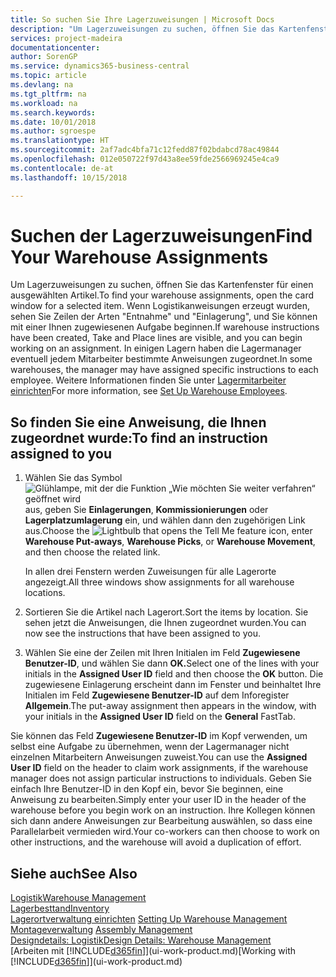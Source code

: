 ```yaml
---
title: So suchen Sie Ihre Lagerzuweisungen | Microsoft Docs
description: "Um Lagerzuweisungen zu suchen, öffnen Sie das Kartenfenster für einen ausgewählten Artikel. Wenn Logistikanweisungen erzeugt wurden, sehen Sie Zeilen der Arten \"Entnahme\" und \"Einlagerung\", und Sie können mit einer Ihnen zugewiesenen Aufgabe beginnen. In einigen Lagern haben die Lagermanager eventuell jedem Mitarbeiter bestimmte Anweisungen zugeordnet."
services: project-madeira
documentationcenter: 
author: SorenGP
ms.service: dynamics365-business-central
ms.topic: article
ms.devlang: na
ms.tgt_pltfrm: na
ms.workload: na
ms.search.keywords: 
ms.date: 10/01/2018
ms.author: sgroespe
ms.translationtype: HT
ms.sourcegitcommit: 2af7adc4bfa71c12fedd87f02bdabcd78ac49844
ms.openlocfilehash: 012e050722f97d43a8ee59fde2566969245e4ca9
ms.contentlocale: de-at
ms.lasthandoff: 10/15/2018

---
```

# <a name="find-your-warehouse-assignments"></a><span data-ttu-id="9e900-105">Suchen der Lagerzuweisungen</span><span class="sxs-lookup"><span data-stu-id="9e900-105">Find Your Warehouse Assignments</span></span>
<span data-ttu-id="9e900-106">Um Lagerzuweisungen zu suchen, öffnen Sie das Kartenfenster für einen ausgewählten Artikel.</span><span class="sxs-lookup"><span data-stu-id="9e900-106">To find your warehouse assignments, open the card window for a selected item.</span></span> <span data-ttu-id="9e900-107">Wenn Logistikanweisungen erzeugt wurden, sehen Sie Zeilen der Arten "Entnahme" und "Einlagerung", und Sie können mit einer Ihnen zugewiesenen Aufgabe beginnen.</span><span class="sxs-lookup"><span data-stu-id="9e900-107">If warehouse instructions have been created, Take and Place lines are visible, and you can begin working on an assignment.</span></span> <span data-ttu-id="9e900-108">In einigen Lagern haben die Lagermanager eventuell jedem Mitarbeiter bestimmte Anweisungen zugeordnet.</span><span class="sxs-lookup"><span data-stu-id="9e900-108">In some warehouses, the manager may have assigned specific instructions to each employee.</span></span> <span data-ttu-id="9e900-109">Weitere Informationen finden Sie unter [Lagermitarbeiter einrichten](warehouse-how-to-set-up-warehouse-employees.md)</span><span class="sxs-lookup"><span data-stu-id="9e900-109">For more information, see [Set Up Warehouse Employees](warehouse-how-to-set-up-warehouse-employees.md).</span></span>

## <a name="to-find-an-instruction-assigned-to-you"></a><span data-ttu-id="9e900-110">So finden Sie eine Anweisung, die Ihnen zugeordnet wurde:</span><span class="sxs-lookup"><span data-stu-id="9e900-110">To find an instruction assigned to you</span></span>  
1.  <span data-ttu-id="9e900-111">Wählen Sie das Symbol ![Glühlampe, mit der die Funktion „Wie möchten Sie weiter verfahren“ geöffnet wird](media/ui-search/search_small.png "Wie möchten Sie weiter verfahren?") aus, geben Sie **Einlagerungen**, **Kommissionierungen** oder **Lagerplatzumlagerung** ein, und wählen dann den zugehörigen Link aus.</span><span class="sxs-lookup"><span data-stu-id="9e900-111">Choose the ![Lightbulb that opens the Tell Me feature](media/ui-search/search_small.png "Tell me what you want to do") icon, enter **Warehouse Put-aways**, **Warehouse Picks**, or **Warehouse Movement**, and then choose the related link.</span></span>

    <span data-ttu-id="9e900-112">In allen drei Fenstern werden Zuweisungen für alle Lagerorte angezeigt.</span><span class="sxs-lookup"><span data-stu-id="9e900-112">All three windows show assignments for all warehouse locations.</span></span>  

2. <span data-ttu-id="9e900-113">Sortieren Sie die Artikel nach Lagerort.</span><span class="sxs-lookup"><span data-stu-id="9e900-113">Sort the items by location.</span></span> <span data-ttu-id="9e900-114">Sie sehen jetzt die Anweisungen, die Ihnen zugeordnet wurden.</span><span class="sxs-lookup"><span data-stu-id="9e900-114">You can now see the instructions that have been assigned to you.</span></span>  
3. <span data-ttu-id="9e900-115">Wählen Sie eine der Zeilen mit Ihren Initialen im Feld **Zugewiesene Benutzer-ID**, und wählen Sie dann **OK.**</span><span class="sxs-lookup"><span data-stu-id="9e900-115">Select one of the lines with your initials in the **Assigned User ID** field and then choose the **OK** button.</span></span> <span data-ttu-id="9e900-116">Die zugewiesene Einlagerung erscheint dann im Fenster und beinhaltet Ihre Initialen im Feld **Zugewiesene Benutzer-ID** auf dem Inforegister **Allgemein**.</span><span class="sxs-lookup"><span data-stu-id="9e900-116">The put-away assignment then appears in the window, with your initials in the **Assigned User ID** field on the **General** FastTab.</span></span>  

<span data-ttu-id="9e900-117">Sie können das Feld **Zugewiesene Benutzer-ID** im Kopf verwenden, um selbst eine Aufgabe zu übernehmen, wenn der Lagermanager nicht einzelnen Mitarbeitern Anweisungen zuweist.</span><span class="sxs-lookup"><span data-stu-id="9e900-117">You can use the **Assigned User ID** field on the header to claim work assignments, if the warehouse manager does not assign particular instructions to individuals.</span></span> <span data-ttu-id="9e900-118">Geben Sie einfach Ihre Benutzer-ID in den Kopf ein, bevor Sie beginnen, eine Anweisung zu bearbeiten.</span><span class="sxs-lookup"><span data-stu-id="9e900-118">Simply enter your user ID in the header of the warehouse before you begin work on an instruction.</span></span> <span data-ttu-id="9e900-119">Ihre Kollegen können sich dann andere Anweisungen zur Bearbeitung auswählen, so dass eine Parallelarbeit vermieden wird.</span><span class="sxs-lookup"><span data-stu-id="9e900-119">Your co-workers can then choose to work on other instructions, and the warehouse will avoid a duplication of effort.</span></span>  

## <a name="see-also"></a><span data-ttu-id="9e900-120">Siehe auch</span><span class="sxs-lookup"><span data-stu-id="9e900-120">See Also</span></span>  
[<span data-ttu-id="9e900-121">Logistik</span><span class="sxs-lookup"><span data-stu-id="9e900-121">Warehouse Management</span></span>](warehouse-manage-warehouse.md)  
[<span data-ttu-id="9e900-122">Lagerbesttand</span><span class="sxs-lookup"><span data-stu-id="9e900-122">Inventory</span></span>](inventory-manage-inventory.md)  
<span data-ttu-id="9e900-123">[Lagerortverwaltung einrichten](warehouse-setup-warehouse.md)   </span><span class="sxs-lookup"><span data-stu-id="9e900-123">[Setting Up Warehouse Management](warehouse-setup-warehouse.md)   </span></span>  
<span data-ttu-id="9e900-124">[Montageverwaltung](assembly-assemble-items.md)  </span><span class="sxs-lookup"><span data-stu-id="9e900-124">[Assembly Management](assembly-assemble-items.md)  </span></span>  
[<span data-ttu-id="9e900-125">Designdetails: Logistik</span><span class="sxs-lookup"><span data-stu-id="9e900-125">Design Details: Warehouse Management</span></span>](design-details-warehouse-management.md)  
<span data-ttu-id="9e900-126">[Arbeiten mit [!INCLUDE[d365fin](includes/d365fin_md.md)]](ui-work-product.md)</span><span class="sxs-lookup"><span data-stu-id="9e900-126">[Working with [!INCLUDE[d365fin](includes/d365fin_md.md)]](ui-work-product.md)</span></span> 


